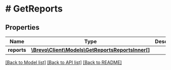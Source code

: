 # # GetReports

## Properties

Name | Type | Description | Notes
------------ | ------------- | ------------- | -------------
**reports** | [**\Brevo\Client\Models\GetReportsReportsInner[]**](GetReportsReportsInner.md) |  | [optional]

[[Back to Model list]](../../README.md#models) [[Back to API list]](../../README.md#endpoints) [[Back to README]](../../README.md)
